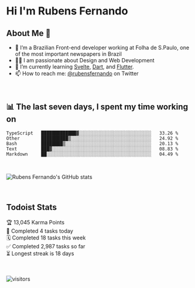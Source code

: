 # Hi I'm Rubens Fernando

## About Me 🚀

- 🌱 I’m a Brazilian Front-end developer working at Folha de S.Paulo, one of the most important newspapers in Brazil
- 👨‍💻 I am passionate about Design and Web Development
- 📖 I’m currently learning [Svelte](https://svelte.dev/), [Dart](https://dart.dev/), and [Flutter](https://flutter.dev/).
- 📫 How to reach me: [@rubensfernando](https://twitter.com/rubensfernando) on Twitter

<br />

## 📊 The last seven days, I spent my time working on

<!--START_SECTION:waka-->
```text
TypeScript   █████████████▓░░░░░░░░░░░░░░░░░░░░░░░░░░░   33.26 % 
Other        ██████████▒░░░░░░░░░░░░░░░░░░░░░░░░░░░░░░   24.92 % 
Bash         ████████▒░░░░░░░░░░░░░░░░░░░░░░░░░░░░░░░░   20.13 % 
Text         ███▓░░░░░░░░░░░░░░░░░░░░░░░░░░░░░░░░░░░░░   08.83 % 
Markdown     ██░░░░░░░░░░░░░░░░░░░░░░░░░░░░░░░░░░░░░░░   04.49 % 
```
<!--END_SECTION:waka-->

<br />

![Rubens Fernando's GitHub stats](https://github-readme-stats.vercel.app/api?username=rubensfernando&show_icons=true&hide_border=true)

<br />

## Todoist Stats

<!-- TODO-IST:START -->
🏆  13,045 Karma Points           
🌸  Completed 4 tasks today           
🗓  Completed 18 tasks this week           
✅  Completed 2,987 tasks so far           
⏳  Longest streak is 18 days
<!-- TODO-IST:END -->

<br>

![visitors](https://visitor-badge.laobi.icu/badge?page_id=rubensfernando.rubensfernando)

